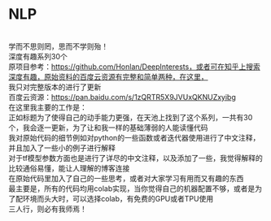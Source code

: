 # NLP
</br>学而不思则罔，思而不学则殆！
</br>深度有趣系列30个
</br>原项目参考：https://github.com/Honlan/DeepInterests，或者可在知乎上搜索深度有趣，原始资料的百度云资源有完整和简单两种，在这里，
</br>我只对完整版本的进行了更新
</br>百度云资源：https://pan.baidu.com/s/1zQRTR5X9JVUxQKNUZxyibg
</br>在这里我主要的工作是：
</br>正如标题为了使得自己的动手能力更强，在天池上找到了这个系列，一共有30个，我会逐一更新，为了让和我一样的基础薄弱的人能读懂代码
</br>我对原始代码的细节例如对python的一些函数或者迭代器使用进行了中文注释，并且加入了一些小的例子进行解释
</br>对于tf模型参数方面也是进行了详尽的中文注释，以及添加了一些，我觉得解释的比较通俗易懂，能让人理解的博客连接
</br>在原始代码里加入了自己的一些思考，或者对大家学习有用而又有趣的东西
</br>最主要是，所有的代码均用colab实现，当你觉得自己的机器配置不够，或者是为了配环境而头大时，可以选择colab，有免费的GPU或者TPU使用
</br>三人行，则必有我师焉！
